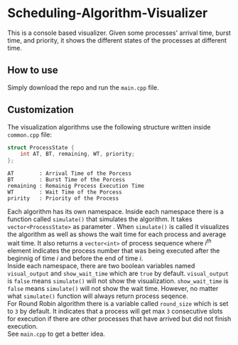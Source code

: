 # Scheduling-Algorithm-Visualizer

This is a console based visualizer. Given some processes' arrival time, burst time, and priority, it shows the different states of the processes at different time.

## How to use

Simply download the repo and run the `main.cpp` file.

## Customization
The visualization algorithms use the following structure written inside `common.cpp` file:

```cpp
struct ProcessState {
    int AT, BT, remaining, WT, priority;
};
```
```
AT        : Arrival Time of the Porcess
BT        : Burst Time of the Porcess
remaining : Remainig Process Execution Time
WT        : Wait Time of the Porcess
pririty   : Priority of the Process
```

Each algorithm has its own namespace. Inside each namespace there is a function called `simulate()` that simulates the algorithm. It takes `vector<ProcessState>` as parameter . When `simulate()` is called it visualizes the algorithm as well as shows the wait time for each process and average wait time. It also returns a `vector<int>` of process sequence where $i^{th}$ element indicates the process number that was being executed after the beginnig of time $i$ and before the end of time $i$. <br>
Inside each namespace, there are two boolean variables named `visual_output` and `show_wait_time` which are `true` by default. `visual_output` is `false` means `simulate()` will not show the visualization. `show_wait_time` is `false` means `simulate()` will not show the wait time. However, no matter what `simulate()` function will always return process seqence.<br>
For Round Robin algorithm there is a variable called `round_size` which is set to `3` by default. It indicates that a process will get max `3` consecutive slots for execution if there are other processes that have arrived but did not finish execution.<br>
See `main.cpp` to get a better idea.
